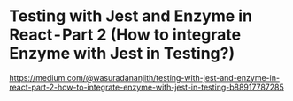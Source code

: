 <h1>Testing with Jest and Enzyme in React - Part 2 (How to integrate Enzyme with Jest in Testing?)</h1>
<a href="https://medium.com/@wasuradananjith/testing-with-jest-and-enzyme-in-react-part-2-how-to-integrate-enzyme-with-jest-in-testing-b88917787285">https://medium.com/@wasuradananjith/testing-with-jest-and-enzyme-in-react-part-2-how-to-integrate-enzyme-with-jest-in-testing-b88917787285</a>
